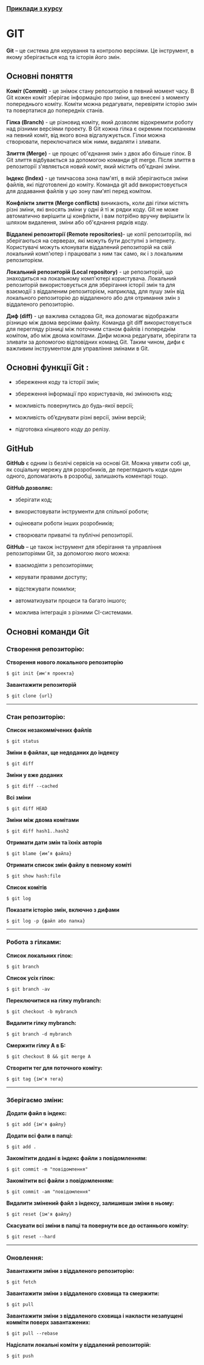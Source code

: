 ### [Приклади з курсу](https://github.com/Svitlana-Kostromitina/Github-Examples-from-courses/blob/main/README.md)

# GIT

**Git** – це система для керування та контролю версіями. Це інструмент, в якому зберігається код та історія його змін.


## Основні поняття

**Коміт (Commit)** - це знімок стану репозиторію в певний момент часу. В Git кожен коміт зберігає інформацію про зміни, що внесені з моменту попереднього коміту. Коміти можна редагувати, перевіряти історію змін та повертатися до попередніх станів.

**Гілка (Branch)** - це різновид коміту, який дозволяє відокремити роботу над різними версіями проекту. В Git кожна гілка є окремим посиланням на певний коміт, від якого вона відгалужується. Гілки можна створювати, переключатися між ними, видаляти і зливати.

**Злиття (Merge)** - це процес об'єднання змін з двох або більше гілок. В Git злиття відбувається за допомогою команди git merge. Після злиття в репозиторії з'являється новий коміт, який містить об'єднані зміни.

**Індекс (Index)** - це тимчасова зона пам'яті, в якій зберігаються зміни файлів, які підготовлені до коміту. Команда git add використовується для додавання файлів у цю зону пам'яті перед комітом.

**Конфлікти злиття (Merge conflicts)** виникають, коли дві гілки містять різні зміни, які вносять зміни у одні й ті ж рядки коду. Git не може автоматично вирішити ці конфлікти, і вам потрібно вручну вирішити їх шляхом видалення, зміни або об'єднання рядків коду.

**Віддалені репозиторії  (Remote repositories)**- це копії репозиторіїв, які зберігаються на серверах, які можуть бути доступні з інтернету. Користувачі можуть клонувати віддалений репозиторій на свій локальний комп'ютер і працювати з ним так само, як і з локальним репозиторієм.

**Локальний репозиторій (Local repository)** - це репозиторій, що знаходиться на локальному комп'ютері користувача. Локальний репозиторій використовується для зберігання історії змін та для взаємодії з віддаленим репозиторієм, наприклад, для пушу змін від локального репозиторію до віддаленого або для отримання змін з віддаленого репозиторію.

**Диф (diff)** - це важлива складова Git, яка допомагає відображати різницю між двома версіями файлу. Команда git diff використовується для перегляду різниці між поточним станом файлів і попереднім комітом, або між двома комітами. Дифи можна редагувати, зберігати та зливати за допомогою відповідних команд Git. Таким чином, дифи є важливим інструментом для управління змінами в Git.

## Основні функції Git :

-	збереження коду та історії змін;
	
-	збереження інформації про користувачів, які змінюють код;
	
-	можливість повернутись до будь-якої версії;
	
-	можливість об’єднувати різні версії, зміни версій;
	
- підготовка кінцевого коду до релізу.

## GitHub

**GitHub** є одним із безлічі сервісів на основі Git. Можна уявити собі це, як соціальну мережу для розробників, де переглядають коди один одного, допомагають в розробці, залишають коментарі тощо.

**GitHub дозволяє:**

-	зберігати код;

-	використовувати інструменти для спільної роботи;

-	оцінювати роботи інших розробників;

-	створювати приватні та публічні репозиторії.
 
**GitHub** – це також інструмент для зберігання та управління репозиторіями Git, за допомогою якого можна:

-	взаємодіяти з репозиторіями;

-	керувати правами доступу;

-	відстежувати помилки;

-	автоматизувати процеси та багато іншого;

-	можлива інтеграція з різними CI-системами.

## Основні команди Git

### Створення репозиторію:

**Створення нового локального репозиторію**

`$ git init {им'я проекта}`

**Завантажити репозиторій**

`$ git clone {url}`

----

### Стан репозиторію:

**Список незакоммічених файлів**

`$ git status`

**Зміни в файлах, ще недоданих до індексу**

`$ git diff`

**Зміни у вже доданих**

`$ git diff --cached`

**Всі зміни**

`$ git diff HEAD`

**Зміни між двома комітами**

`$ git diff hash1..hash2`

**Отримати дати змін та їхніх авторів**

`$ git blame {им’я файла}`

**Отримати список змін файлу в певному коміті**

`$ git show hash:file`

**Список комітів**

`$ git log`

**Показати історію змін, включно з дифами**

`$ git log -p {файл або папка}`

-----

### Робота з гілками:

**Список локальних гілок:**

`$ git branch`

**Список усіх гілок:**

`$ git branch -av`

**Переключитися на гілку mybranch:**

`$ git checkout -b mybranch`

**Видалити гілку mybranch:**

`$ git branch -d mybranch`

**Смержити гілку А в Б:**

`$ git checkout B && git merge A`

**Створити тег для поточного коміту:**

`$ git tag {ім'я тега}`

----

### Зберігаємо зміни:

**Додати файл в індекс:**

`$ git add {ім'я файлу}`

**Додати всі фали в папці:**

`$ git add .`

**Закомітити додані в індекс файли з повідомленням:**

`$ git commit -m "повідомлення"`

**Закомітити всі файли з повідомленням:**

`$ git commit -am "повідомлення"`

**Видалити змінений файл з індексу, залишивши зміни в ньому:**

`$ git reset {ім'я файлу}`

**Скасувати всі зміни в папці та повернути все до останнього коміту:**

`$ git reset --hard`

-----

### Оновлення:

**Завантажити зміни з віддаленого репозиторію:**

`$ git fetch`

**Завантажити зміни з віддаленого сховища та смержити:**

`$ git pull`

**Завантажити зміни з віддаленого сховища і накласти незапущені комміти поверх завантажених:**

`$ git pull --rebase`

**Надіслати локальні коміти у віддалений репозиторій:**

`$ git push`



